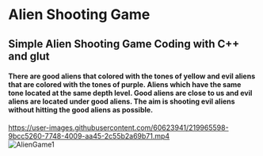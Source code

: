<h1>Alien Shooting Game</h1>
<h2>Simple Alien Shooting Game Coding with C++ and glut</h2>
<h4>There are good aliens that colored with the tones of yellow and evil aliens that are colored with the tones of purple. 
Aliens which have the same tone located at the same depth level. Good aliens are close to us and evil aliens are located under good aliens. 
The aim is shooting evil aliens without hitting the good aliens as possible.</h4>

https://user-images.githubusercontent.com/60623941/219965598-9bcc5260-7748-4009-aa45-2c55b2a69b71.mp4
<br>
![AlienGame1](https://user-images.githubusercontent.com/60623941/219965642-1591b516-6695-4e54-a3fc-f9fbcad1ebd8.PNG)
